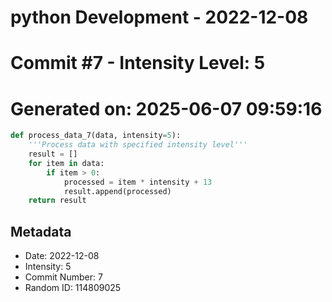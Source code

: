 ﻿# python Development - 2022-12-08
# Commit #7 - Intensity Level: 5
# Generated on: 2025-06-07 09:59:16
```python
def process_data_7(data, intensity=5):
    '''Process data with specified intensity level'''
    result = []
    for item in data:
        if item > 0:
            processed = item * intensity + 13
            result.append(processed)
    return result
```
## Metadata
- Date: 2022-12-08
- Intensity: 5
- Commit Number: 7
- Random ID: 114809025
